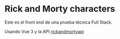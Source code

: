 # Rick and Morty characters

Este es el front end de una prueba técnica Full Stack.

Usando Vue 3 y la API [rickandmortyapi](https://rickandmortyapi.com/)
